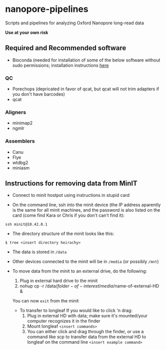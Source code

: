 # nanopore-pipelines
Scripts and pipelines for analyzing Oxford Nanopore long-read data

**Use at your own risk**

## Required and Recommended software

- Bioconda (needed for installation of some of the below software without sudo permissions; installation instructions [here](https://bioconda.github.io/user/install.html)

### QC
- Porechops (depricated in favor of qcat, but qcat will not trim adapters if you don't have barcodes)
- qcat

### Aligners
- minimap2
- ngmlr

### Assemblers
- Canu
- Flye
- wtdbg2
- miniasm

## Instructions for removing data from MinIT

- Connect to minit hostpot using instructions in stupid card

- On the command line, ssh into the minit device (the IP address aparently is the same for all minit machines, and the password is also listed on the card (come find Kara or Chris if you don't can't find it):

`ssh minit@10.42.0.1`

- The directory structure of the minit looks like this:

`$ tree
<insert directory heirachy>`

- The data is stored in `/data`
- Other devices connected to the minit will be in `/media` (or possibly `/mnt`)

- To move data from the minit to an external drive, do the following:
  1) Plug in external hard drive to the minit
  2) nohup cp -r /data/$folder-of-interest /media/$name-of-external-HD &
  
  You can now `exit` from the minit 
  
  - To transfer to longleaf
    If you would like to click 'n drag:
      1) Plug in external HD with data; make sure it's mounted/your computer recognizes it in the finder
      2) Mount longleaf `<insert commands>`
      3) You can either click and drag through the finder, or use a command like scp to transfer data from the external HD to longleaf on the command line `<insert example command>`
